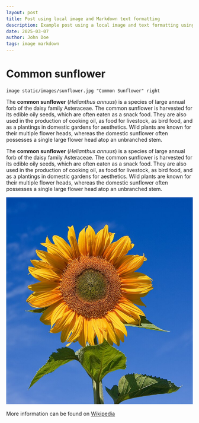 ```yaml
---
layout: post
title: Post using local image and Markdown text formatting
description: Example post using a local image and text formatting using Markdown.
date: 2025-03-07
author: John Doe
tags: image markdown
---
```


# Common sunflower

`image static/images/sunflower.jpg "Common Sunflower" right`

The **common sunflower** (*Helianthus annuus*) is a species of large annual forb of the daisy family Asteraceae. The common sunflower is harvested for its edible oily seeds, which are often eaten as a snack food. They are also used in the production of cooking oil, as food for livestock, as bird food, and as a plantings in domestic gardens for aesthetics. Wild plants are known for their multiple flower heads, whereas the domestic sunflower often possesses a single large flower head atop an unbranched stem.

The **common sunflower** (*Helianthus annuus*) is a species of large annual forb of the daisy family Asteraceae. The common sunflower is harvested for its edible oily seeds, which are often eaten as a snack food. They are also used in the production of cooking oil, as food for livestock, as bird food, and as a plantings in domestic gardens for aesthetics. Wild plants are known for their multiple flower heads, whereas the domestic sunflower often possesses a single large flower head atop an unbranched stem.

![](static/images/sunflower.jpg)

More information can be found on [Wikipedia](https://en.wikipedia.org/wiki/Common_sunflower)

